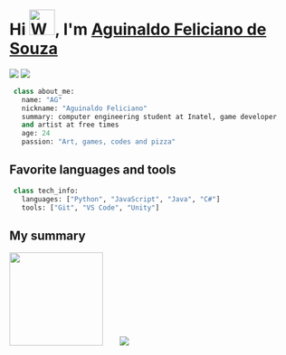 <h1 align="left">Hi <img src="https://raw.githubusercontent.com/nixin72/nixin72/master/wave.gif" 
         alt="Waving hand animated gif"
         height="45"width="45" />, I'm <a href="https://github.com/Aguinaldofs"> Aguinaldo Feliciano de Souza</a></h1>  
         
[![](https://img.shields.io/badge/LinkedIn-Aguinaldofs-8e1519)](https://www.linkedin.com/in/aguinaldo-fs)
[![](https://img.shields.io/badge/Email-aguinaldojunior@gec.inatel.br-0c2d6b)](mailto:aguinaldojunior@gec.inatel.br)


```Python
 class about_me:
   name: "AG"
   nickname: "Aguinaldo Feliciano"
   summary: computer engineering student at Inatel, game developer
   and artist at free times
   age: 24
   passion: "Art, games, codes and pizza"
```

## Favorite languages and tools


```Python
 class tech_info:
   languages: ["Python", "JavaScript", "Java", "C#"]
   tools: ["Git", "VS Code", "Unity"]
```

## My summary

<p>
 <img height="165" src="https://github-readme-stats.vercel.app/api?username=Aguinaldofs&show_icons=true&theme=nord&title_color=f85149&icon_color=79b8ff&bg_color=0d1117">ㅤㅤ
 <img src="https://github-readme-stats.vercel.app/api/top-langs/?username=aguinaldofs&layout=compact&theme=nord&title_color=f85149&bg_color=0d1117">
</p>
 
</p>
